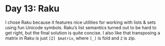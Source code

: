 # Day 13: Raku

I chose Raku because it features nice utilities for working with lists & sets using fun Unicode symbols.
Raku’s list semantics turned out to be hard to get right, but the final solution is quite concise.
I also like that transposing a matrix in Raku is just `[Z] $matrix`, where `[_]` is fold and `Z` is zip.
